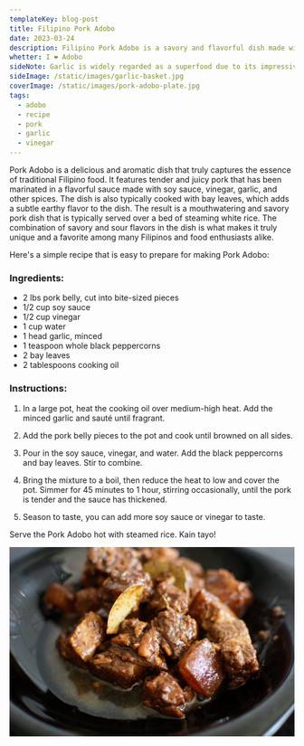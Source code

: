 ```yaml
---
templateKey: blog-post
title: Filipino Pork Adobo
date: 2023-03-24
description: Filipino Pork Adobo is a savory and flavorful dish made with tender pork marinated in a soy sauce and vinegar-based sauce, with garlic, peppercorns, and bay leaves
whetter: I ❤️ Adobo
sideNote: Garlic is widely regarded as a superfood due to its impressive nutrient profile and numerous health benefits. Packed with vitamin C, vitamin B6, and manganese, as well as trace amounts of other minerals like calcium and potassium, garlic is a highly nutritious food. It also contains sulfur compounds, which have been linked to various health benefits such as reducing inflammation, lowering blood pressure, and improving heart health. In addition, some studies suggest that garlic may have anti-cancer properties and can boost the immune system. All of these factors make garlic a highly beneficial addition to a healthy diet.
sideImage: /static/images/garlic-basket.jpg
coverImage: /static/images/pork-adobo-plate.jpg
tags:
  - adobo
  - recipe
  - pork
  - garlic
  - vinegar
---
```


Pork Adobo is a delicious and aromatic dish that truly captures the essence of traditional Filipino food. It features tender and juicy pork that has been marinated in a flavorful sauce made with soy sauce, vinegar, garlic, and other spices. The dish is also typically cooked with bay leaves, which adds a subtle earthy flavor to the dish. The result is a mouthwatering and savory pork dish that is typically served over a bed of steaming white rice. The combination of savory and sour flavors in the dish is what makes it truly unique and a favorite among many Filipinos and food enthusiasts alike.

Here's a simple recipe that is easy to prepare for making Pork Adobo:

### Ingredients:

- 2 lbs pork belly, cut into bite-sized pieces
- 1/2 cup soy sauce
- 1/2 cup vinegar
- 1 cup water
- 1 head garlic, minced
- 1 teaspoon whole black peppercorns
- 2 bay leaves
- 2 tablespoons cooking oil

### Instructions:

1. In a large pot, heat the cooking oil over medium-high heat. Add the minced garlic and sauté until fragrant.

2. Add the pork belly pieces to the pot and cook until browned on all sides.

3. Pour in the soy sauce, vinegar, and water. Add the black peppercorns and bay leaves. Stir to combine.

4. Bring the mixture to a boil, then reduce the heat to low and cover the pot. Simmer for 45 minutes to 1 hour, stirring occasionally, until the pork is tender and the sauce has thickened.

5. Season to taste, you can add more soy sauce or vinegar to taste.

Serve the Pork Adobo hot with steamed rice. Kain tayo!

![Pork Adobo](/static/images/pork-adobo-plate-02.jpg)
